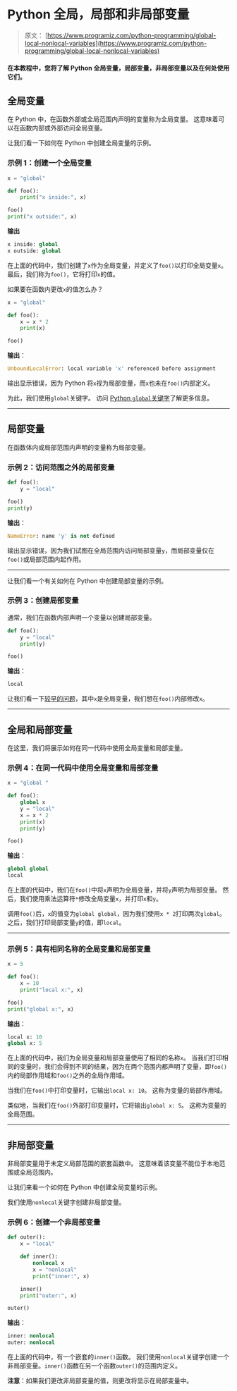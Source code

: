 # Python 全局，局部和非局部变量

> 原文： [https://www.programiz.com/python-programming/global-local-nonlocal-variables](https://www.programiz.com/python-programming/global-local-nonlocal-variables)

#### 在本教程中，您将了解 Python 全局变量，局部变量，非局部变量以及在何处使用它们。

## 全局变量

在 Python 中，在函数外部或全局范围内声明的变量称为全局变量。 这意味着可以在函数内部或外部访问全局变量。

让我们看一下如何在 Python 中创建全局变量的示例。

### 示例 1：创建一个全局变量

```py
x = "global"

def foo():
    print("x inside:", x)

foo()
print("x outside:", x)
```

**输出**

```py
x inside: global
x outside: global
```

在上面的代码中，我们创建了`x`作为全局变量，并定义了`foo()`以打印全局变量`x`。 最后，我们称为`foo()`，它将打印`x`的值。

如果要在函数内更改`x`的值怎么办？

```py
x = "global"

def foo():
    x = x * 2
    print(x)

foo()
```

**输出**：

```py
UnboundLocalError: local variable 'x' referenced before assignment
```

输出显示错误，因为 Python 将`x`视为局部变量，而`x`也未在`foo()`内部定义。

为此，我们使用`global`关键字。 访问 [Python `global`关键字](/python-programming/global-keyword)了解更多信息。

* * *

## 局部变量

在函数体内或局部范围内声明的变量称为局部变量。

### 示例 2：访问范围之外的局部变量

```py
def foo():
    y = "local"

foo()
print(y)
```

**输出**：

```py
NameError: name 'y' is not defined
```

输出显示错误，因为我们试图在全局范围内访问局部变量`y`，而局部变量仅在`foo()`或局部范围内起作用。

* * *

让我们看一个有关如何在 Python 中创建局部变量的示例。

### 示例 3：创建局部变量

通常，我们在函数内部声明一个变量以创建局部变量。

```py
def foo():
    y = "local"
    print(y)

foo()
```

**输出**：

```py
local
```

让我们看一下[较早的问题](#change-x)，其中`x`是全局变量，我们想在`foo()`内部修改`x`。

* * *

## 全局和局部变量

在这里，我们将展示如何在同一代码中使用全局变量和局部变量。

### 示例 4：在同一代码中使用全局变量和局部变量

```py
x = "global "

def foo():
    global x
    y = "local"
    x = x * 2
    print(x)
    print(y)

foo()
```

**输出**：

```py
global global 
local
```

在上面的代码中，我们在`foo()`中将`x`声明为全局变量，并将`y`声明为局部变量。 然后，我们使用乘法运算符`*`修改全局变量`x`，并打印`x`和`y`。

调用`foo()`后，`x`的值变为`global global`，因为我们使用`x * 2`打印两次`global`。 之后，我们打印局部变量`y`的值，即`local`。

* * *

### 示例 5：具有相同名称的全局变量和局部变量

```py
x = 5

def foo():
    x = 10
    print("local x:", x)

foo()
print("global x:", x)
```

**输出**：

```py
local x: 10
global x: 5
```

在上面的代码中，我们为全局变量和局部变量使用了相同的名称`x`。 当我们打印相同的变量时，我们会得到不同的结果，因为在两个范围内都声明了变量，即`foo()`内的局部作用域和`foo()`之外的全局作用域。

当我们在`foo()`中打印变量时，它输出`local x: 10`。 这称为变量的局部作用域。

类似地，当我们在`foo()`外部打印变量时，它将输出`global x: 5`。 这称为变量的全局范围。

* * *

## 非局部变量

非局部变量用于未定义局部范围的嵌套函数中。 这意味着该变量不能位于本地范围或全局范围内。

让我们来看一个如何在 Python 中创建全局变量的示例。

我们使用`nonlocal`关键字创建非局部变量。

### 示例 6：创建一个非局部变量

```py
def outer():
    x = "local"

    def inner():
        nonlocal x
        x = "nonlocal"
        print("inner:", x)

    inner()
    print("outer:", x)

outer()
```

**输出**：

```py
inner: nonlocal
outer: nonlocal
```

在上面的代码中，有一个嵌套的`inner()`函数。 我们使用`nonlocal`关键字创建一个非局部变量。`inner()`函数在另一个函数`outer()`的范围内定义。

**注意**：如果我们更改非局部变量的值，则更改将显示在局部变量中。